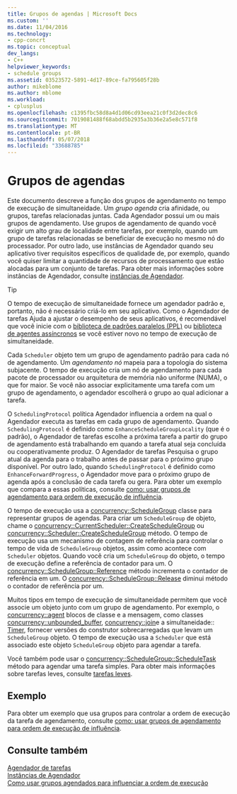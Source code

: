 ```yaml
---
title: Grupos de agendas | Microsoft Docs
ms.custom: ''
ms.date: 11/04/2016
ms.technology:
- cpp-concrt
ms.topic: conceptual
dev_langs:
- C++
helpviewer_keywords:
- schedule groups
ms.assetid: 03523572-5891-4d17-89ce-fa795605f28b
author: mikeblome
ms.author: mblome
ms.workload:
- cplusplus
ms.openlocfilehash: c1395fbc58d8a4d1d06cd93eea21c0f3d2dec8c6
ms.sourcegitcommit: 7019081488f68abdd5b2935a3b36e2a5e8c571f8
ms.translationtype: MT
ms.contentlocale: pt-BR
ms.lasthandoff: 05/07/2018
ms.locfileid: "33688785"
---
```

# <a name="schedule-groups"></a>Grupos de agendas
Este documento descreve a função dos grupos de agendamento no tempo de execução de simultaneidade. Um *grupo agenda* cria afinidade, ou grupos, tarefas relacionadas juntas. Cada Agendador possui um ou mais grupos de agendamento. Use grupos de agendamento de quando você exigir um alto grau de localidade entre tarefas, por exemplo, quando um grupo de tarefas relacionadas se beneficiar de execução no mesmo nó do processador. Por outro lado, use instâncias de Agendador quando seu aplicativo tiver requisitos específicos de qualidade de, por exemplo, quando você quiser limitar a quantidade de recursos de processamento que estão alocadas para um conjunto de tarefas. Para obter mais informações sobre instâncias de Agendador, consulte [instâncias de Agendador](../../parallel/concrt/scheduler-instances.md).  
  
> [!TIP]
>  O tempo de execução de simultaneidade fornece um agendador padrão e, portanto, não é necessário criá-lo em seu aplicativo. Como o Agendador de tarefas Ajuda a ajustar o desempenho de seus aplicativos, é recomendável que você inicie com o [biblioteca de padrões paralelos (PPL)](../../parallel/concrt/parallel-patterns-library-ppl.md) ou [biblioteca de agentes assíncronos](../../parallel/concrt/asynchronous-agents-library.md) se você estiver novo no tempo de execução de simultaneidade.  
  
 Cada `Scheduler` objeto tem um grupo de agendamento padrão para cada nó de agendamento. Um *agendamento nó* mapeia para a topologia do sistema subjacente. O tempo de execução cria um nó de agendamento para cada pacote de processador ou arquitetura de memória não uniforme (NUMA), o que for maior. Se você não associar explicitamente uma tarefa com um grupo de agendamento, o agendador escolherá o grupo ao qual adicionar a tarefa.  
  
 O `SchedulingProtocol` política Agendador influencia a ordem na qual o Agendador executa as tarefas em cada grupo de agendamento. Quando `SchedulingProtocol` é definido como `EnhanceScheduleGroupLocality` (que é o padrão), o Agendador de tarefas escolhe a próxima tarefa a partir do grupo de agendamento está trabalhando em quando a tarefa atual seja concluída ou cooperativamente produz. O Agendador de tarefas Pesquisa o grupo atual da agenda para o trabalho antes de passar para o próximo grupo disponível. Por outro lado, quando `SchedulingProtocol` é definido como `EnhanceForwardProgress`, o Agendador move para o próximo grupo de agenda após a conclusão de cada tarefa ou gera. Para obter um exemplo que compara a essas políticas, consulte [como: usar grupos de agendamento para ordem de execução de influência](../../parallel/concrt/how-to-use-schedule-groups-to-influence-order-of-execution.md).  
  

 O tempo de execução usa a [concurrency::ScheduleGroup](../../parallel/concrt/reference/schedulegroup-class.md) classe para representar grupos de agendas. Para criar um `ScheduleGroup` de objeto, chame o [concurrency::CurrentScheduler::CreateScheduleGroup](reference/currentscheduler-class.md#createschedulegroup) ou [concurrency::Scheduler::CreateScheduleGroup](reference/scheduler-class.md#createschedulegroup) método. O tempo de execução usa um mecanismo de contagem de referência para controlar o tempo de vida de `ScheduleGroup` objetos, assim como acontece com `Scheduler` objetos. Quando você cria um `ScheduleGroup` do objeto, o tempo de execução define a referência de contador para um. O [concurrency::ScheduleGroup::Reference](reference/schedulegroup-class.md#reference) método incrementa o contador de referência em um. O [concurrency::ScheduleGroup::Release](reference/schedulegroup-class.md#release) diminui método o contador de referência por um.  
  
 Muitos tipos em tempo de execução de simultaneidade permitem que você associe um objeto junto com um grupo de agendamento. Por exemplo, o [concurrency::agent](../../parallel/concrt/reference/agent-class.md) blocos de classe e a mensagem, como classes [concurrency::unbounded_buffer](reference/unbounded-buffer-class.md), [concurrency::join](../../parallel/concrt/reference/join-class.md)e a simultaneidade::[ Timer](reference/timer-class.md), fornecer versões do construtor sobrecarregadas que levam um `ScheduleGroup` objeto. O tempo de execução usa a `Scheduler` que está associado este objeto `ScheduleGroup` objeto para agendar a tarefa.  
  
 Você também pode usar o [concurrency::ScheduleGroup::ScheduleTask](reference/schedulegroup-class.md#scheduletask) método para agendar uma tarefa simples. Para obter mais informações sobre tarefas leves, consulte [tarefas leves](../../parallel/concrt/lightweight-tasks.md).  

  
## <a name="example"></a>Exemplo  
 Para obter um exemplo que usa grupos para controlar a ordem de execução da tarefa de agendamento, consulte [como: usar grupos de agendamento para ordem de execução de influência](../../parallel/concrt/how-to-use-schedule-groups-to-influence-order-of-execution.md).  
  
## <a name="see-also"></a>Consulte também  
 [Agendador de tarefas](../../parallel/concrt/task-scheduler-concurrency-runtime.md)   
 [Instâncias de Agendador](../../parallel/concrt/scheduler-instances.md)   
 [Como usar grupos agendados para influenciar a ordem de execução](../../parallel/concrt/how-to-use-schedule-groups-to-influence-order-of-execution.md)

